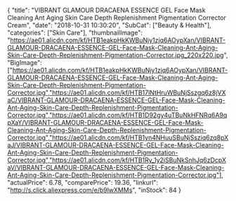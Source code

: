 {
	"title": "VIBRANT GLAMOUR DRACAENA ESSENCE GEL  Face Mask Cleaning Ant Aging Skin Care Depth Replenishment Pigmentation Corrector Cream",
	"date": "2018-10-31 10:30:20",
	"SubCat": ["Beauty & Health"],
	"categories": ["Skin Care"],
	"thumbnailImage": "https://ae01.alicdn.com/kf/HTB1eakpHkKWBuNjy1zjq6AOypXan/VIBRANT-GLAMOUR-DRACAENA-ESSENCE-GEL-Face-Mask-Cleaning-Ant-Aging-Skin-Care-Depth-Replenishment-Pigmentation-Corrector.jpg_220x220.jpg",
	"BigImage": ["https://ae01.alicdn.com/kf/HTB1eakpHkKWBuNjy1zjq6AOypXan/VIBRANT-GLAMOUR-DRACAENA-ESSENCE-GEL-Face-Mask-Cleaning-Ant-Aging-Skin-Care-Depth-Replenishment-Pigmentation-Corrector.jpg","https://ae01.alicdn.com/kf/HTB17lNtHruWBuNjSszgq6z8jVXaC/VIBRANT-GLAMOUR-DRACAENA-ESSENCE-GEL-Face-Mask-Cleaning-Ant-Aging-Skin-Care-Depth-Replenishment-Pigmentation-Corrector.jpg","https://ae01.alicdn.com/kf/HTB1D92gy4uTBuNkHFNRq6A9qpXaY/VIBRANT-GLAMOUR-DRACAENA-ESSENCE-GEL-Face-Mask-Cleaning-Ant-Aging-Skin-Care-Depth-Replenishment-Pigmentation-Corrector.jpg","https://ae01.alicdn.com/kf/HTB1yn4NHuuSBuNjSsziq6zq8pXaJ/VIBRANT-GLAMOUR-DRACAENA-ESSENCE-GEL-Face-Mask-Cleaning-Ant-Aging-Skin-Care-Depth-Replenishment-Pigmentation-Corrector.jpg","https://ae01.alicdn.com/kf/HTB1Ry_1y2iSBuNkSnhJq6zDcpXaV/VIBRANT-GLAMOUR-DRACAENA-ESSENCE-GEL-Face-Mask-Cleaning-Ant-Aging-Skin-Care-Depth-Replenishment-Pigmentation-Corrector.jpg"],
	"actualPrice": 6.78,
	"comparePrice": 19.36,
	"linkurl": "http://s.click.aliexpress.com/e/b9lwXMMs",
	"inStock": 84
}
